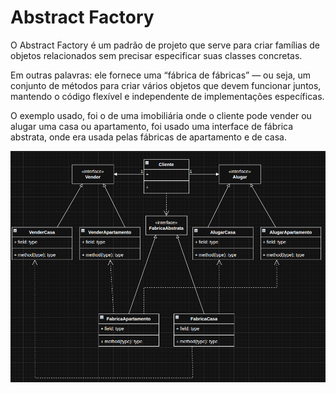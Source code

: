 # Abstract Factory

O Abstract Factory é um padrão de projeto que serve para criar famílias de objetos relacionados sem precisar especificar suas classes concretas.

Em outras palavras: ele fornece uma “fábrica de fábricas” — ou seja, um conjunto de métodos para criar vários objetos que devem funcionar juntos, mantendo o código flexível e independente de implementações específicas.

O exemplo usado, foi o de uma imobiliária onde o cliente pode vender ou alugar uma casa ou apartamento, foi usado uma interface de fábrica abstrata, onde era usada pelas fábricas de apartamento e de casa.

![abstractFactory](abstractFactory.png)